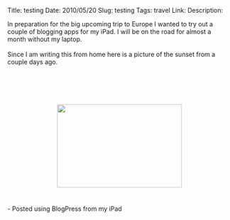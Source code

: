 Title: testing
Date: 2010/05/20
Slug: testing
Tags: travel
Link: 
Description: 


In preparation for the big upcoming trip to Europe I wanted to try out a couple of blogging apps for my iPad.  I will be on the road for almost a month without my laptop.<br /><br />Since I am writing this from home here is a picture of the sunset from a couple days ago.<br /><br /><br /><br /><br /><center><a href='http://blogpress.w18.net/photos/10/05/20/752.jpg'><img src='http://blogpress.w18.net/photos/10/05/20/s_752.jpg' border='0' width='281' height='187' style='margin:5px'></a></center><br /><br />- Posted using BlogPress from my iPad<br /><br /><div class="blogger-post-footer"><img width='1' height='1' src='https://blogger.googleusercontent.com/tracker/2759017781463016019-5490007395088979250?l=blog.bonelakesoftware.com' alt='' /></div>

